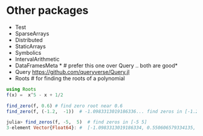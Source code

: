 # Other packages

* Test
* SparseArrays
* Distributed
* StaticArrays
* Symbolics
* IntervalArithmetic 
* DataFramesMeta  * # prefer this one over Query .. both are good*
* Query https://github.com/queryverse/Query.jl
* Roots # for finding the roots of a polynomial


```julia
using Roots
f(x) =  x^5 - x + 1/2

find_zero(f, 0.6) # find zero root near 0.6
find_zero(f, (-1.2,  -1))  # -1.0983313019186336... find zeros in [-1.2 -1]

julia> find_zeros(f, -5,  5)  # find zeros in [-5 5]
3-element Vector{Float64}: #  [-1.0983313019186334, 0.550606579334135,  0.7690997031778959 ]
```